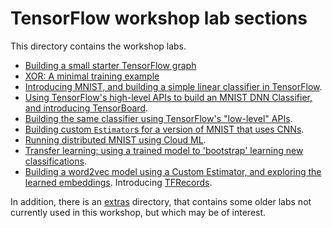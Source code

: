 
# TensorFlow workshop lab sections

This directory contains the workshop labs.

- [Building a small starter TensorFlow graph](starter_tf_graph/README.md)
- [XOR: A minimal training example](xor/README.md)
- [Introducing MNIST, and building a simple linear classifier in TensorFlow](mnist_series/01_README_mnist_simple.md).
- [Using TensorFlow's high-level APIs to build an MNIST DNN Classifier, and introducing TensorBoard](mnist_series/02_README_mnist_tflearn.md).
- [Building the same classifier using TensorFlow's "low-level" APIs](mnist_series/the_hard_way).
- [Building custom `Estimator`s for a version of MNIST that uses CNNs](mnist_series/mnist_cnn/README.md).
- [Running distributed MNIST using Cloud ML](mnist_series/cloudml).
- [Transfer learning: using a trained model to 'bootstrap' learning new classifications](transfer_learning/README.md).
- [Building a word2vec model using a Custom Estimator, and exploring the learned embeddings](word2vec/README.md). Introducing [TFRecords](https://www.tensorflow.org/versions/r0.11/api_docs/python/python_io.html#data-io-python-functions).

In addition, there is an [extras](extras/README.md) directory, that contains some older labs not currently used in this workshop, but which may be of interest.
